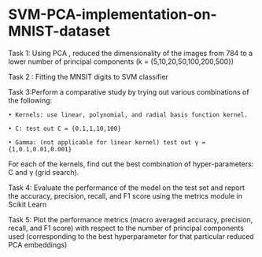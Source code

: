 # SVM-PCA-implementation-on-MNIST-dataset

Task 1: Using PCA , reduced the dimensionality of the images from 784 to
 a lower number of principal components (k = {5,10,20,50,100,200,500})

Task 2 : Fitting the MNSIT digits to SVM classifier

Task 3:Perform a comparative study by trying out various combinations of the following:

    • Kernels: use linear, polynomial, and radial basis function kernel.
    
    • C: test out C = {0.1,1,10,100}
    
    • Gamma: (not applicable for linear kernel) test out γ = {1,0.1,0.01,0.001}
    
   For each of the kernels, find out the best combination of hyper-parameters: C and γ (grid search).

Task 4: Evaluate the performance of the model on the test set and report the accuracy, precision, recall, and F1 score using the metrics module in Scikit Learn
 

 Task 5: Plot the performance metrics (macro averaged accuracy, precision, recall, and F1 score) with
 respect to the number of principal components used (corresponding to the best hyperparameter
 for that particular reduced PCA embeddings)
